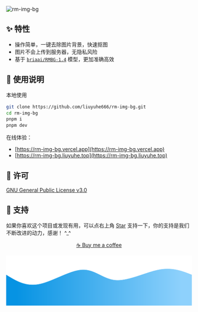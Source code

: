 ![rm-img-bg](https://socialify.git.ci/liuyuhe666/rm-img-bg/image?description=1&forks=1&issues=1&language=1&name=1&owner=1&pattern=Circuit+Board&pulls=1&stargazers=1&theme=Auto)

## ✨ 特性

- 操作简单，一键去除图片背景，快速抠图
- 图片不会上传到服务器，无隐私风险
- 基于 [`briaai/RMBG-1.4`](https://huggingface.co/briaai/RMBG-1.4) 模型，更加准确高效

## 🚀 使用说明

本地使用

```bash
git clone https://github.com/liuyuhe666/rm-img-bg.git
cd rm-img-bg
pnpm i
pnpm dev
```

在线体验：

- [https://rm-img-bg.vercel.app](https://rm-img-bg.vercel.app)
- [https://rm-img-bg.liuyuhe.top](https://rm-img-bg.liuyuhe.top)

## 📝 许可

[GNU General Public License v3.0](https://github.com/liuyuhe666/rm-img-bg/blob/main/LICENSE)

## 🌹 支持

如果你喜欢这个项目或发现有用，可以点右上角 [Star](https://github.com/liuyuhe666/rm-img-bg) 支持一下，你的支持是我们不断改进的动力，感谢！ ^_^

<p align="center"><a href="https://github.com/lyh-gzh/buy-me-a-coffee">☕ Buy me a coffee</a></p>

<img src="https://raw.githubusercontent.com/liuyuhe666/liuyuhe666/refs/heads/main/assets/footer.svg" alt="footer" />
